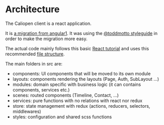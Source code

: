 # Architecture

The Caliopen client is a react application.

It is [a migration from angular1](https://github.com/CaliOpen/caliopen.web-client-ng). It was using
the [@toddmotto
styleguide](https://github.com/toddmotto/angular-styleguide#angular-1x-styleguide-es2015) in order
to make the migration more easy.

The actual code mainly follows this basic [React
tutorial](http://www.robinwieruch.de/the-soundcloud-client-in-react-redux/) and uses this
recommended [file
structure](https://medium.com/@alexmngn/how-to-better-organize-your-react-applications-2fd3ea1920f1#.4t2oi46lj).

The main folders in src are:

* components: UI components that will be moved to its own module
* layouts: components rendering the layouts (Page, Auth, SubLayout ...)
* modules: domain specific with business logic (it can contains components, services etc.)
* scenes: routed components (Timeline, Contact, ...)
* services: pure functions with no relations with react nor redux
* store: state management with redux (actions, reducers, selectors, middlewares)
* styles: configuration and shared scss functions

